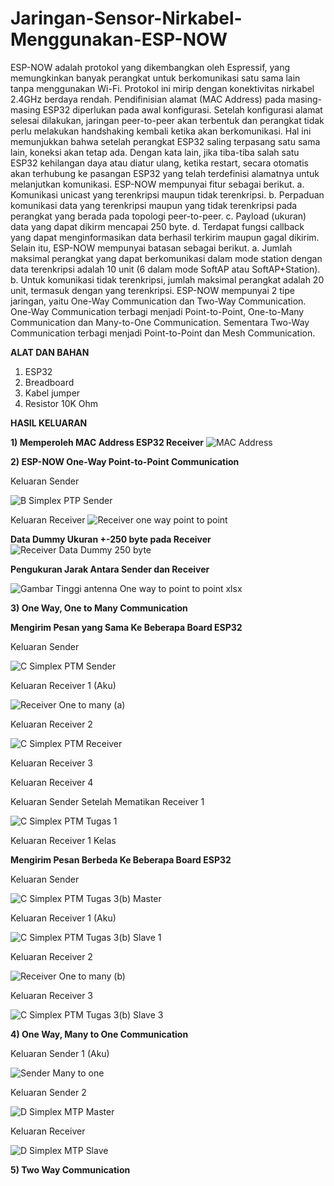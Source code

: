# Jaringan-Sensor-Nirkabel-Menggunakan-ESP-NOW

ESP-NOW adalah protokol yang dikembangkan oleh Espressif, yang memungkinkan banyak perangkat untuk berkomunikasi satu sama lain tanpa menggunakan Wi-Fi. Protokol ini mirip dengan konektivitas nirkabel 2.4GHz berdaya rendah. Pendifinisian alamat (MAC Address) pada masing-masing ESP32 diperlukan pada awal konfigurasi. Setelah konfigurasi alamat selesai dilakukan, jaringan peer-to-peer akan terbentuk dan perangkat tidak perlu melakukan handshaking kembali ketika akan berkomunikasi. Hal ini memunjukkan bahwa setelah perangkat ESP32 saling terpasang satu sama lain, koneksi akan tetap ada. Dengan kata lain, jika tiba-tiba salah satu ESP32 kehilangan daya atau diatur ulang, ketika restart, secara otomatis akan terhubung ke pasangan ESP32 yang telah terdefinisi alamatnya untuk melanjutkan komunikasi.
ESP-NOW mempunyai fitur sebagai berikut.
a. Komunikasi unicast yang terenkripsi maupun tidak terenkripsi.
b. Perpaduan komunikasi data yang terenkripsi maupun yang tidak terenkripsi pada perangkat yang berada pada topologi peer-to-peer.
c. Payload (ukuran) data yang dapat dikirm mencapai 250 byte.
d. Terdapat fungsi callback yang dapat menginformasikan data berhasil terkirim maupun gagal dikirim.
Selain itu, ESP-NOW mempunyai batasan sebagai berikut.
a. Jumlah maksimal perangkat yang dapat berkomunikasi dalam mode station dengan data terenkripsi adalah 10 unit (6 dalam mode SoftAP atau SoftAP+Station).
b. Untuk komunikasi tidak terenkripsi, jumlah maksimal perangkat adalah 20 unit, termasuk dengan yang terenkripsi.
ESP-NOW mempunyai 2 tipe jaringan, yaitu One-Way Communication dan Two-Way Communication. One-Way Communication terbagi menjadi Point-to-Point, One-to-Many Communication dan Many-to-One Communication. Sementara Two-Way Communication terbagi menjadi Point-to-Point dan Mesh Communication.

**ALAT DAN BAHAN**
1) ESP32
2) Breadboard
3) Kabel jumper
4) Resistor 10K Ohm

**HASIL KELUARAN**

**1) Memperoleh MAC Address ESP32 Receiver**
   ![MAC Address](https://user-images.githubusercontent.com/118364435/206248766-90fccff1-2d21-45b1-985c-32f515150bb0.jpeg)


**2) ESP-NOW One-Way Point-to-Point Communication**
   
   Keluaran Sender
   
![B  Simplex PTP Sender](https://user-images.githubusercontent.com/118364435/210263182-1f75d640-de70-4a4e-97d3-d0d380d9bc63.png)


   Keluaran Receiver
   ![Receiver one way point to point](https://user-images.githubusercontent.com/118364435/206249400-a70ed2a4-f6b8-46f5-b6ef-b1801506354d.jpeg)
   
   
   **Data Dummy Ukuran +-250 byte pada Receiver**
   ![Receiver Data Dummy 250 byte](https://user-images.githubusercontent.com/118364435/206249952-47eb1f2e-0ecc-4f33-849e-4cf7716a46cf.jpeg)
   
   
   **Pengukuran Jarak Antara Sender dan Receiver**
   
![Gambar Tinggi antenna One way to point to point xlsx](https://user-images.githubusercontent.com/118364435/210261951-761b5321-669e-4fc0-823c-2b9944345291.png)

   
**3) One Way, One to Many Communication**

   **Mengirim Pesan yang Sama Ke Beberapa Board ESP32**
  
  Keluaran Sender
  
![C  Simplex PTM Sender](https://user-images.githubusercontent.com/118364435/210262013-7c4296aa-c2f2-449c-8968-e28fc0ad2f04.png)
        
        
  Keluaran Receiver 1 (Aku)
  
![Receiver One to many (a)](https://user-images.githubusercontent.com/118364435/206256450-e9c84540-2799-4772-9213-293b1802c539.jpeg)
                  
                  
  Keluaran Receiver 2
  
![C  Simplex PTM Receiver](https://user-images.githubusercontent.com/118364435/210262046-8aed3cf9-e532-4659-9eb0-cdb6053db34e.png)
        
        
  Keluaran Receiver 3
  
  
  Keluaran Receiver 4
          
  Keluaran Sender Setelah Mematikan Receiver 1
  
![C  Simplex PTM Tugas 1](https://user-images.githubusercontent.com/118364435/210264524-13c12f4a-bd52-42ac-a60f-ceaff68f148e.png)

          
  Keluaran Receiver 1 Kelas
  
          
   **Mengirim Pesan Berbeda Ke Beberapa Board ESP32**
     
   Keluaran Sender
   
![C  Simplex PTM Tugas 3(b) Master](https://user-images.githubusercontent.com/118364435/210262603-6f2d8f88-7066-4209-9351-1ed68fb548f4.png)


   Keluaran Receiver 1 (Aku)
   
![C  Simplex PTM Tugas 3(b) Slave 1](https://user-images.githubusercontent.com/118364435/210262684-dbf0b2b6-1009-4e90-81d9-58def36275ce.png)
        
        
   Keluaran Receiver 2
   
![Receiver One to many (b)](https://user-images.githubusercontent.com/118364435/206256561-834c725e-d62e-4e39-bc3a-0944ed3b1777.jpeg)
   
   
   Keluaran Receiver 3
   
![C  Simplex PTM Tugas 3(b) Slave 3](https://user-images.githubusercontent.com/118364435/210262633-c5e9eaa7-15cb-458f-b285-cda627909679.png)
          
          
**4) One Way, Many to One Communication**

   Keluaran Sender 1 (Aku)
   
![Sender Many to one](https://user-images.githubusercontent.com/118364435/206255892-f2f618ec-95de-4e8c-9175-221b0f730c1f.jpeg)
    
    
   Keluaran Sender 2
   
![D  Simplex MTP Master](https://user-images.githubusercontent.com/118364435/210262725-f5fc17cd-c21b-46ad-9841-6357461b59d6.png)
  
     
   Keluaran Receiver
   
![D  Simplex MTP Slave](https://user-images.githubusercontent.com/118364435/210262748-81f3cc3c-855d-4151-b852-6f830f47dd8d.png)


     
**5) Two Way Communication**

     



